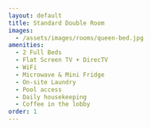 ```yaml
---
layout: default
title: Standard Double Room
images:
  - /assets/images/rooms/queen-bed.jpg
amenities:
  - 2 Full Beds
  - Flat Screen TV + DirecTV
  - WiFi
  - Microwave & Mini Fridge
  - On-site Laundry
  - Pool access
  - Daily housekeeping
  - Coffee in the lobby
order: 1
---
```

